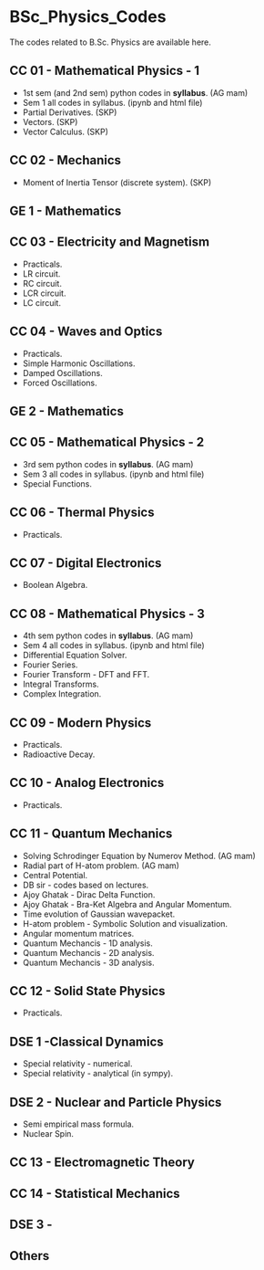 # BSc_Physics_Codes
The codes related to B.Sc. Physics are available here.

## CC 01 - Mathematical Physics - 1
* 1st sem (and 2nd sem) python codes in **syllabus**. (AG mam)
* Sem 1 all codes in syllabus. (ipynb and html file)
* Partial Derivatives. (SKP)
* Vectors. (SKP)
* Vector Calculus. (SKP)
## CC 02 - Mechanics
* Moment of Inertia Tensor (discrete system). (SKP)
## GE 1 - Mathematics

## CC 03 - Electricity and Magnetism
* Practicals.
* LR circuit.
* RC circuit.
* LCR circuit.
* LC circuit.
## CC 04 - Waves and Optics
* Practicals.
* Simple Harmonic Oscillations.
* Damped Oscillations.
* Forced Oscillations.
## GE 2 - Mathematics

## CC 05 - Mathematical Physics - 2
* 3rd sem python codes in **syllabus**. (AG mam)
* Sem 3 all codes in syllabus. (ipynb and html file)
* Special Functions.
## CC 06 - Thermal Physics
* Practicals.
## CC 07 - Digital Electronics
* Boolean Algebra.
## CC 08 - Mathematical Physics - 3
* 4th sem python codes in **syllabus**. (AG mam)
* Sem 4 all codes in syllabus. (ipynb and html file)
* Differential Equation Solver.
* Fourier Series.
* Fourier Transform - DFT and FFT.
* Integral Transforms.
* Complex Integration.
## CC 09 - Modern Physics
* Practicals.
* Radioactive Decay.
## CC 10 - Analog Electronics
* Practicals.
## CC 11 - Quantum Mechanics
* Solving Schrodinger Equation by Numerov Method. (AG mam)
* Radial part of H-atom problem. (AG mam)
* Central Potential.
* DB sir - codes based on lectures.
* Ajoy Ghatak - Dirac Delta Function.
* Ajoy Ghatak - Bra-Ket Algebra and Angular Momentum.
* Time evolution of Gaussian wavepacket.
* H-atom problem - Symbolic Solution and visualization.
* Angular momentum matrices.
* Quantum Mechancis - 1D analysis.
* Quantum Mechancis - 2D analysis.
* Quantum Mechancis - 3D analysis.
## CC 12 - Solid State Physics
* Practicals.
## DSE 1 -Classical Dynamics
* Special relativity - numerical.
* Special relativity - analytical (in sympy).
## DSE 2 - Nuclear and Particle Physics
* Semi empirical mass formula.
* Nuclear Spin.
## CC 13 - Electromagnetic Theory

## CC 14 - Statistical Mechanics

## DSE 3 - 

## Others
